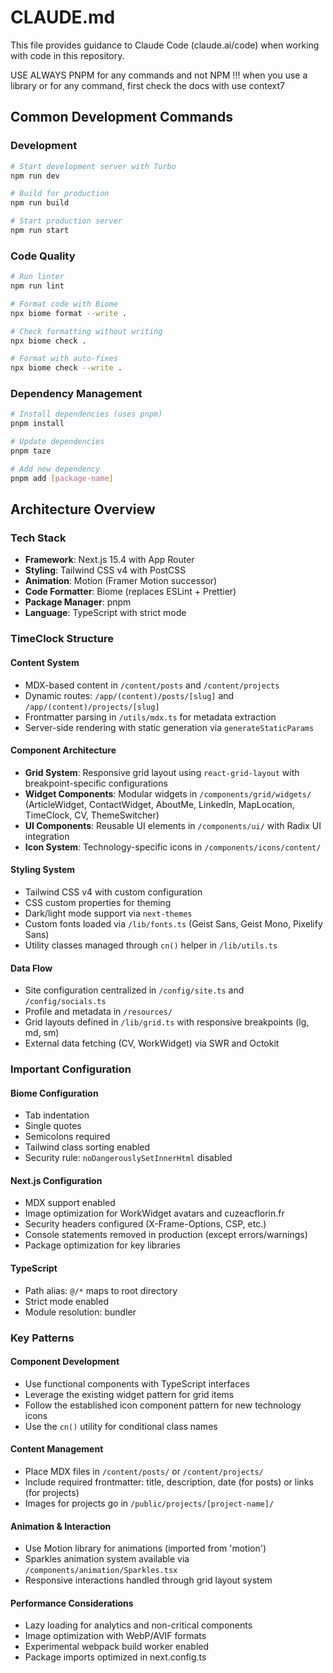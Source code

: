 # CLAUDE.md

This file provides guidance to Claude Code (claude.ai/code) when working with code in this repository.

USE ALWAYS PNPM for any commands and not NPM !!!
when you use a library or for any command, first check the docs with use context7

## Common Development Commands

### Development
```bash
# Start development server with Turbo
npm run dev

# Build for production
npm run build

# Start production server
npm run start
```

### Code Quality
```bash
# Run linter
npm run lint

# Format code with Biome
npx biome format --write .

# Check formatting without writing
npx biome check .

# Format with auto-fixes
npx biome check --write .
```

### Dependency Management
```bash
# Install dependencies (uses pnpm)
pnpm install

# Update dependencies
pnpm taze

# Add new dependency
pnpm add [package-name]
```

## Architecture Overview

### Tech Stack
- **Framework**: Next.js 15.4 with App Router
- **Styling**: Tailwind CSS v4 with PostCSS
- **Animation**: Motion (Framer Motion successor)
- **Code Formatter**: Biome (replaces ESLint + Prettier)
- **Package Manager**: pnpm
- **Language**: TypeScript with strict mode

### TimeClock Structure

#### Content System
- MDX-based content in `/content/posts` and `/content/projects`
- Dynamic routes: `/app/(content)/posts/[slug]` and `/app/(content)/projects/[slug]`
- Frontmatter parsing in `/utils/mdx.ts` for metadata extraction
- Server-side rendering with static generation via `generateStaticParams`

#### Component Architecture
- **Grid System**: Responsive grid layout using `react-grid-layout` with breakpoint-specific configurations
- **Widget Components**: Modular widgets in `/components/grid/widgets/` (ArticleWidget, ContactWidget, AboutMe, LinkedIn, MapLocation, TimeClock, CV, ThemeSwitcher)
- **UI Components**: Reusable UI elements in `/components/ui/` with Radix UI integration
- **Icon System**: Technology-specific icons in `/components/icons/content/`

#### Styling System
- Tailwind CSS v4 with custom configuration
- CSS custom properties for theming
- Dark/light mode support via `next-themes`
- Custom fonts loaded via `/lib/fonts.ts` (Geist Sans, Geist Mono, Pixelify Sans)
- Utility classes managed through `cn()` helper in `/lib/utils.ts`

#### Data Flow
- Site configuration centralized in `/config/site.ts` and `/config/socials.ts`
- Profile and metadata in `/resources/`
- Grid layouts defined in `/lib/grid.ts` with responsive breakpoints (lg, md, sm)
- External data fetching (CV, WorkWidget) via SWR and Octokit

### Important Configuration

#### Biome Configuration
- Tab indentation
- Single quotes
- Semicolons required
- Tailwind class sorting enabled
- Security rule: `noDangerouslySetInnerHtml` disabled

#### Next.js Configuration
- MDX support enabled
- Image optimization for WorkWidget avatars and cuzeacflorin.fr
- Security headers configured (X-Frame-Options, CSP, etc.)
- Console statements removed in production (except errors/warnings)
- Package optimization for key libraries

#### TypeScript
- Path alias: `@/*` maps to root directory
- Strict mode enabled
- Module resolution: bundler

### Key Patterns

#### Component Development
- Use functional components with TypeScript interfaces
- Leverage the existing widget pattern for grid items
- Follow the established icon component pattern for new technology icons
- Use the `cn()` utility for conditional class names

#### Content Management
- Place MDX files in `/content/posts/` or `/content/projects/`
- Include required frontmatter: title, description, date (for posts) or links (for projects)
- Images for projects go in `/public/projects/[project-name]/`

#### Animation & Interaction
- Use Motion library for animations (imported from 'motion')
- Sparkles animation system available via `/components/animation/Sparkles.tsx`
- Responsive interactions handled through grid layout system

#### Performance Considerations
- Lazy loading for analytics and non-critical components
- Image optimization with WebP/AVIF formats
- Experimental webpack build worker enabled
- Package imports optimized in next.config.ts

